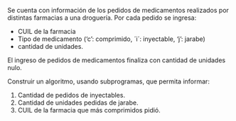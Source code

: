 Se cuenta con información de los pedidos de medicamentos realizados por distintas farmacias a una droguería. Por cada pedido se ingresa:

- CUIL de la farmacia
- Tipo de medicamento (‘c’: comprimido, ´i´: inyectable, ‘j’: jarabe)
- cantidad de unidades.

El ingreso de pedidos de medicamentos finaliza con cantidad de unidades nulo.

Construir un algoritmo, usando subprogramas, que permita informar:

1.  Cantidad de pedidos de inyectables.
2.  Cantidad de unidades pedidas de jarabe.
3.  CUIL de la farmacia que más comprimidos pidió.
